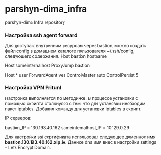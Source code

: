 # parshyn-dima_infra
parshyn-dima Infra repository
### Настройка ssh agent forward
Для доступа к внутренним ресурсам через bastion, можно создать файл config в домашнем каталоге пользователя ~/.ssh/config, следующего содержания.
Host    bastion
        hostname <External IP bastion>

Host    someinternalhost
        ProxyJump bastion

Host *
        user <username>
        ForwardAgent yes
        ControlMaster auto
        ControlPersist 5

### Настройка VPN Pritunl
Настройка выполняется по методичке.
В процессе установки с помощью скрипта столкнулся с тем, что для установки необходим пакет iptables. Добавил команду для установки iptables
в скрипт.

IP серверов:

bastion_IP = 130.193.40.162
someinternalhost_IP = 10.129.0.29

Для настройки ssl сертификата использовал следующее доменное имя **bastion.130.193.40.162.xip.io**.
Данное dns имя внес в настройки settings - Lets Encrypt Domain.
